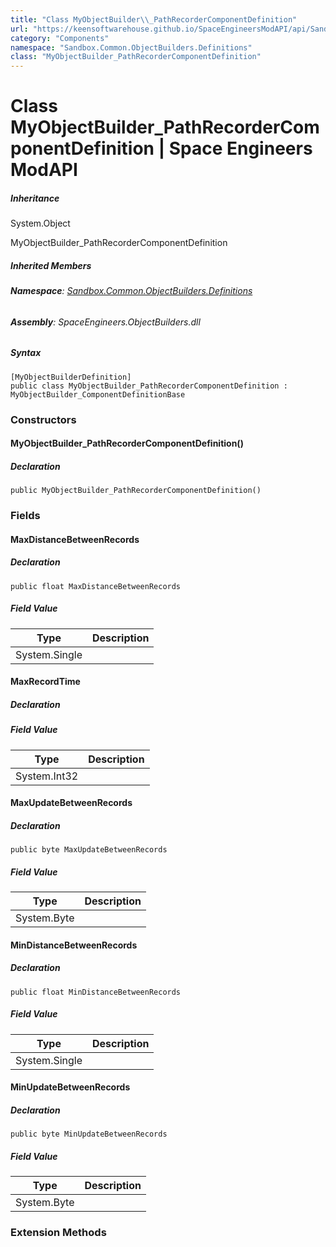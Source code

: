 ```yaml
---
title: "Class MyObjectBuilder\\_PathRecorderComponentDefinition"
url: "https://keensoftwarehouse.github.io/SpaceEngineersModAPI/api/Sandbox.Common.ObjectBuilders.Definitions.MyObjectBuilder_PathRecorderComponentDefinition.html"
category: "Components"
namespace: "Sandbox.Common.ObjectBuilders.Definitions"
class: "MyObjectBuilder_PathRecorderComponentDefinition"
---
```


# Class MyObjectBuilder\_PathRecorderComponentDefinition | Space Engineers ModAPI

##### Inheritance

System.Object

MyObjectBuilder\_PathRecorderComponentDefinition

##### Inherited Members

###### **Namespace**: [Sandbox.Common.ObjectBuilders.Definitions](https://keensoftwarehouse.github.io/SpaceEngineersModAPI/api/Sandbox.Common.ObjectBuilders.Definitions.html)

###### **Assembly**: SpaceEngineers.ObjectBuilders.dll

##### Syntax

```
[MyObjectBuilderDefinition]
public class MyObjectBuilder_PathRecorderComponentDefinition : MyObjectBuilder_ComponentDefinitionBase
```

### [](#constructors)Constructors

#### [](#Sandbox_Common_ObjectBuilders_Definitions_MyObjectBuilder_PathRecorderComponentDefinition__ctor)MyObjectBuilder\_PathRecorderComponentDefinition()

##### Declaration

```
public MyObjectBuilder_PathRecorderComponentDefinition()
```

### [](#fields)Fields

#### [](#Sandbox_Common_ObjectBuilders_Definitions_MyObjectBuilder_PathRecorderComponentDefinition_MaxDistanceBetweenRecords)MaxDistanceBetweenRecords

##### Declaration

```
public float MaxDistanceBetweenRecords
```

##### Field Value

| Type | Description |
| --- | --- |
| System.Single |     |

#### [](#Sandbox_Common_ObjectBuilders_Definitions_MyObjectBuilder_PathRecorderComponentDefinition_MaxRecordTime)MaxRecordTime

##### Declaration

##### Field Value

| Type | Description |
| --- | --- |
| System.Int32 |     |

#### [](#Sandbox_Common_ObjectBuilders_Definitions_MyObjectBuilder_PathRecorderComponentDefinition_MaxUpdateBetweenRecords)MaxUpdateBetweenRecords

##### Declaration

```
public byte MaxUpdateBetweenRecords
```

##### Field Value

| Type | Description |
| --- | --- |
| System.Byte |     |

#### [](#Sandbox_Common_ObjectBuilders_Definitions_MyObjectBuilder_PathRecorderComponentDefinition_MinDistanceBetweenRecords)MinDistanceBetweenRecords

##### Declaration

```
public float MinDistanceBetweenRecords
```

##### Field Value

| Type | Description |
| --- | --- |
| System.Single |     |

#### [](#Sandbox_Common_ObjectBuilders_Definitions_MyObjectBuilder_PathRecorderComponentDefinition_MinUpdateBetweenRecords)MinUpdateBetweenRecords

##### Declaration

```
public byte MinUpdateBetweenRecords
```

##### Field Value

| Type | Description |
| --- | --- |
| System.Byte |     |

### [](#extensionmethods)Extension Methods